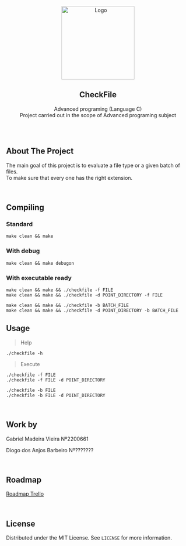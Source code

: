 <!-- PROJECT LOGO -->
<br />
<p align="center">
  <a href="https://github.com/gabriel99vieira/CheckFile-1S-Ano2">
    <img src="https://upload.wikimedia.org/wikipedia/commons/9/9a/Log%C3%B3tipo_Polit%C3%A9cnico_Leiria_01.png" alt="Logo" width="200">
  </a>

  <h2 align="center">CheckFile</h2>

  <p align="center">
    Advanced programing (Language C)
    <br>
    Project carried out in the scope of Advanced programing subject
  </p>
</p>
<br />
<br />

<!-- ABOUT THE PROJECT -->

## About The Project

The main goal of this project is to evaluate a file type or a given batch of files.
<br>
To make sure that every one has the right extension.

<br>

<!-- GETTING STARTED -->

## Compiling

### Standard

```
make clean && make
```

### With debug

```
make clean && make debugon
```

### With executable ready

```
make clean && make && ./checkfile -f FILE
make clean && make && ./checkfile -d POINT_DIRECTORY -f FILE

make clean && make && ./checkfile -b BATCH_FILE
make clean && make && ./checkfile -d POINT_DIRECTORY -b BATCH_FILE
```

## Usage

> Help

```
./checkfile -h
```

> Execute

```
./checkfile -f FILE
./checkfile -f FILE -d POINT_DIRECTORY

./checkfile -b FILE
./checkfile -b FILE -d POINT_DIRECTORY
```

<br>

## Work by

Gabriel Madeira Vieira Nº2200661

Diogo dos Anjos Barbeiro Nº???????

<br>

## Roadmap

[Roadmap Trello](https://trello.com/b/Jaw30Cxy/checkfile-1s-ano2)

<br>

<!-- LICENSE -->

## License

Distributed under the MIT License. See `LICENSE` for more information.
